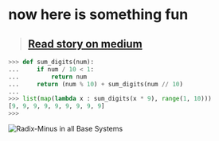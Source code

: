 # now here is something fun

>## [Read story on medium](https://medium.com/@warithadetayo.awa/now-here-is-something-fun-346ac202e5f0)

```py
>>> def sum_digits(num):
...     if num / 10 < 1:
...         return num
...     return (num % 10) + sum_digits(num // 10)
... 
>>> list(map(lambda x : sum_digits(x * 9), range(1, 10)))
[9, 9, 9, 9, 9, 9, 9, 9, 9]
>>>
```

![Radix-Minus in all Base Systems](number_base.gif)
